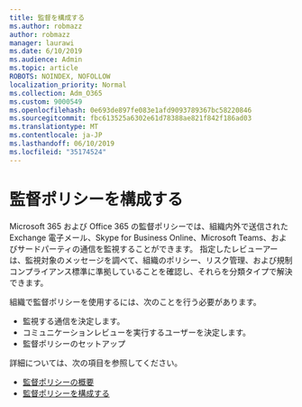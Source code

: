 ```yaml
---
title: 監督を構成する
ms.author: robmazz
author: robmazz
manager: laurawi
ms.date: 6/10/2019
ms.audience: Admin
ms.topic: article
ROBOTS: NOINDEX, NOFOLLOW
localization_priority: Normal
ms.collection: Adm_O365
ms.custom: 9000549
ms.openlocfilehash: 0e693de897fe083e1afd9093789367bc58220846
ms.sourcegitcommit: fbc613525a6302e61d78388ae821f842f186ad03
ms.translationtype: MT
ms.contentlocale: ja-JP
ms.lasthandoff: 06/10/2019
ms.locfileid: "35174524"
---
```

# <a name="configure-supervision-policies"></a>監督ポリシーを構成する

Microsoft 365 および Office 365 の監督ポリシーでは、組織内外で送信された Exchange 電子メール、Skype for Business Online、Microsoft Teams、およびサードパーティの通信を監視することができます。 指定したレビューアーは、監視対象のメッセージを調べて、組織のポリシー、リスク管理、および規制コンプライアンス標準に準拠していることを確認し、それらを分類タイプで解決できます。

組織で監督ポリシーを使用するには、次のことを行う必要があります。

- 監視する通信を決定します。
- コミュニケーションレビューを実行するユーザーを決定します。
- 監督ポリシーのセットアップ

詳細については、次の項目を参照してください。

- [監督ポリシーの概要](https://docs.microsoft.com/office365/securitycompliance/supervision-policies)
- [監督ポリシーを構成する](https://docs.microsoft.com/office365/securitycompliance/configure-supervision-policies)
